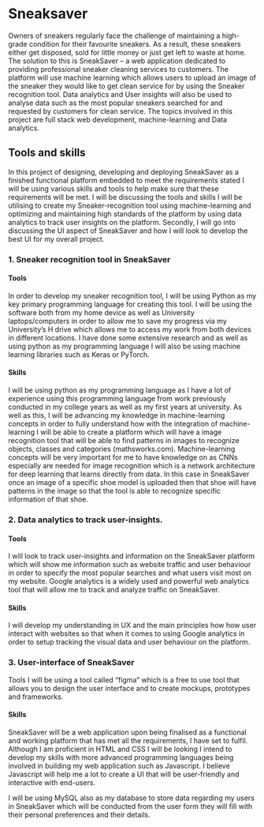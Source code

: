 # Sneaksaver
Owners of sneakers regularly face the challenge of maintaining a high-grade condition for their favourite sneakers. As a result, these sneakers either get disposed, sold for little money or just get left to waste at home. The solution to this is SneakSaver – a web application dedicated to providing professional sneaker cleaning services to customers. The platform will use machine learning which allows users to upload an image of the sneaker they would like to get clean service for by using the Sneaker recognition tool. Data analytics and User insights will also be used to analyse data such as the most popular sneakers searched for and requested by customers for clean service. The topics involved in this project are full stack web development, machine-learning and Data analytics.

## Tools and skills	

In this project of designing, developing and deploying SneakSaver as a finished functional platform embedded to meet the requirements stated I will be using various skills and tools to help make sure that these requirements will be met. I will be discussing the tools and skills I will be utilising to create my Sneaker-recognition tool using machine-learning and optimizing and maintaining high standards of the platform by using data analytics to track user insights on the platform. Secondly, I will go into discussing the UI aspect of SneakSaver and how I will look to develop the best UI for my overall project.
### 1.	Sneaker recognition tool in SneakSaver

#### Tools
In order to develop my sneaker recognition tool, I will be using Python as my key primary programming language for creating this tool. I will be using the software both from my home device as well as University laptops/computers in order to allow me to save my progress via my University’s H drive which allows me to access my work from both devices in different locations. I have done some extensive research and as well as using python as my programming language I will also be using machine learning libraries such as Keras or PyTorch.

#### Skills
I will be using python as my programming language as I have a lot of experience using this programming language from work previously conducted in my college years as well as my first years at university. As well as this, I will be advancing my knowledge in machine-learning concepts in order to fully understand how with the integration of machine-learning I will be able to create a platform which will have a image recognition tool that will be able to find patterns in images to recognize objects, classes and categories (mathsworks.com). Machine-learning concepts will be very important for me to have knowledge on as CNNs especially are needed for image recognition which is a network architecture for deep learning that learns directly from data. In this case in SneakSaver once an image of a specific shoe model is uploaded then that shoe will have patterns in the image so that the tool is able to recognize specific information of that shoe.


### 2.	Data analytics to track user-insights.

#### Tools
I will look to track user-insights and information on the SneakSaver platform which will show me information such as website traffic and user behaviour in order to specify the most popular searches and what users visit most on my website. Google analytics is a widely used and powerful web analytics tool that will allow me to track and analyze traffic on SneakSaver. 

#### Skills
I will develop my understanding in UX and the main principles how how user interact with websites so that when it comes to using Google analytics in order to setup tracking the visual data and user behaviour on the platform.

### 3.	User-interface of SneakSaver
Tools
I will be using a tool called “figma” which is a free to use tool that allows you to design the user interface and to create mockups, prototypes and frameworks. 

#### Skills
SneakSaver will be a web application upon being finalised as a functional and working platform that has met all the requirements, I have set to fulfil. Although I am proficient in HTML and CSS I will be looking I intend to develop my skills with more advanced programming languages being involved in building my web application such as Javascript. I believe Javascript will help me a lot to create a UI that will be user-friendly and interactive with end-users. 

I will be using MySQL also as my database to store data regarding my users in SneakSaver which will be conducted from the user form they will fill with their personal preferences and their details.